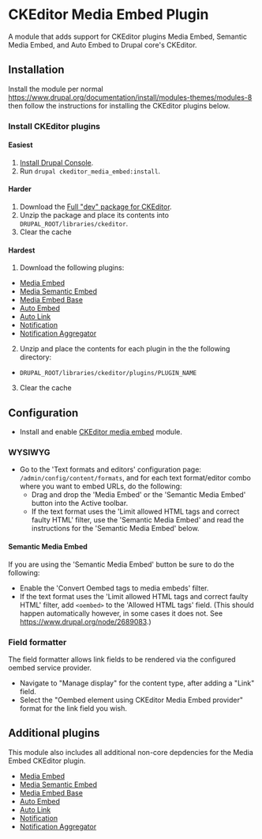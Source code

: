 # CKEditor Media Embed Plugin

A module that adds support for CKEditor plugins Media Embed, Semantic Media Embed,
and Auto Embed to Drupal core's CKEditor.

## Installation

Install the module per normal https://www.drupal.org/documentation/install/modules-themes/modules-8
then follow the instructions for installing the CKEditor plugins below.

### Install CKEditor plugins

#### Easiest

1. [Install Drupal Console](https://github.com/hechoendrupal/DrupalConsole#installing-drupal-console).
2. Run `drupal ckeditor_media_embed:install`.

#### Harder

1. Download the [Full "dev" package for CKEditor](https://github.com/ckeditor/ckeditor-dev/archive/release/4.5.x.zip).
2. Unzip the package and place its contents into `DRUPAL_ROOT/libraries/ckeditor`.
3. Clear the cache

#### Hardest

1. Download the following plugins:

  * [Media Embed](http://ckeditor.com/addon/embed)
  * [Media Semantic Embed](http://ckeditor.com/addon/embedsemantic)
  * [Media Embed Base](http://ckeditor.com/addon/embedbase)
  * [Auto Embed](http://ckeditor.com/addon/autoembed)
  * [Auto Link](http://ckeditor.com/addon/autolink)
  * [Notification](http://ckeditor.com/addon/notification)
  * [Notification Aggregator](http://ckeditor.com/addon/notificationaggregator)

2. Unzip and place the contents for each plugin in the the following directory:

  * `DRUPAL_ROOT/libraries/ckeditor/plugins/PLUGIN_NAME`
3. Clear the cache

## Configuration

* Install and enable [CKEditor media embed](https://www.drupal.org/project/ckeditor_media_embed) module.

### WYSIWYG

* Go to the 'Text formats and editors' configuration page: `/admin/config/content/formats`, and for each text format/editor combo where you want to embed URLs, do the following:
  * Drag and drop the 'Media Embed' or the 'Semantic Media Embed' button into the Active toolbar.
  * If the text format uses the 'Limit allowed HTML tags and correct faulty HTML' filter, use the 'Semantic Media Embed' and read the instructions for the 'Semantic Media Embed' below.

#### Semantic Media Embed

If you are using the 'Semantic Media Embed' button be sure to do the following:
* Enable the 'Convert Oembed tags to media embeds' filter.
* If the text format uses the 'Limit allowed HTML tags and correct faulty HTML' filter, add ```<oembed>``` to the 'Allowed HTML tags' field. (This should happen automatically however, in some cases it does not. See https://www.drupal.org/node/2689083.)

### Field formatter

The field formatter allows link fields to be rendered via the configured oembed service provider.

* Navigate to "Manage display" for the content type, after adding a "Link" field.
* Select the "Oembed element using CKEditor Media Embed provider" format for the link field you wish.


## Additional plugins

This module also includes all additional non-core depdencies for the Media Embed CKEditor plugin.

* [Media Embed](http://ckeditor.com/addon/embed)
* [Media Semantic Embed](http://ckeditor.com/addon/embedsemantic)
* [Media Embed Base](http://ckeditor.com/addon/embedbase)
* [Auto Embed](http://ckeditor.com/addon/autoembed)
* [Auto Link](http://ckeditor.com/addon/autolink)
* [Notification](http://ckeditor.com/addon/notification)
* [Notification Aggregator](http://ckeditor.com/addon/notificationaggregator)
